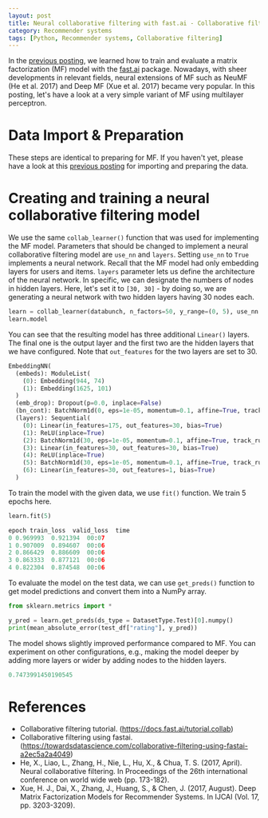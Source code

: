```yaml
---
layout: post
title: Neural collaborative filtering with fast.ai - Collaborative filtering with Python 17
category: Recommender systems
tags: [Python, Recommender systems, Collaborative filtering]
---
```


In the [previous posting](https://buomsoo-kim.github.io/recommender%20systems/2020/11/27/Recommender-systems-collab-filtering-16.md/), we learned how to train and evaluate a matrix factorization (MF) model with the [fast.ai](https://www.fast.ai/) package. Nowadays, with sheer developments in relevant fields, neural extensions of MF such as NeuMF (He et al. 2017) and Deep MF (Xue et al. 2017) became very popular. In this posting, let's have a look at a very simple variant of MF using multilayer perceptron.



# Data Import & Preparation

These steps are identical to preparing for MF. If you haven't yet, please have a look at this [previous posting](https://buomsoo-kim.github.io/recommender%20systems/2020/11/27/Recommender-systems-collab-filtering-16.md/) for importing and preparing the data.


# Creating and training a neural collaborative filtering model

We use the same ```collab_learner()``` function that was used for implementing the MF model. Parameters that should be changed to implement a neural collaborative filtering model are ```use_nn``` and ```layers```. Setting ```use_nn``` to ```True``` implements a neural network. Recall that the MF model had only embedding layers for users and items. ```layers``` parameter lets us define the architecture of the neural network. In specific, we can designate the numbers of nodes in hidden layers. Here, let's set it to ```[30, 30]``` - by doing so, we are generating a neural network with two hidden layers having 30 nodes each.

```python
learn = collab_learner(databunch, n_factors=50, y_range=(0, 5), use_nn = True, layers = [30, 30])
learn.model
```

You can see that the resulting model has three additional ```Linear()``` layers. The final one is the output layer and the first two are the hidden layers that we have configured. Note that ```out_features``` for the two layers are set to 30.

```python
EmbeddingNN(
  (embeds): ModuleList(
    (0): Embedding(944, 74)
    (1): Embedding(1625, 101)
  )
  (emb_drop): Dropout(p=0.0, inplace=False)
  (bn_cont): BatchNorm1d(0, eps=1e-05, momentum=0.1, affine=True, track_running_stats=True)
  (layers): Sequential(
    (0): Linear(in_features=175, out_features=30, bias=True)
    (1): ReLU(inplace=True)
    (2): BatchNorm1d(30, eps=1e-05, momentum=0.1, affine=True, track_running_stats=True)
    (3): Linear(in_features=30, out_features=30, bias=True)
    (4): ReLU(inplace=True)
    (5): BatchNorm1d(30, eps=1e-05, momentum=0.1, affine=True, track_running_stats=True)
    (6): Linear(in_features=30, out_features=1, bias=True)
  )
```

To train the model with the given data, we use ```fit()``` function. We train 5 epochs here.

```python
learn.fit(5)
```

```python
epoch train_loss  valid_loss  time
0 0.969993  0.921394  00:07
1 0.907009  0.894607  00:06
2 0.866429  0.886609  00:06
3 0.863333  0.877121  00:06
4 0.822304  0.874548  00:06
```

To evaluate the model on the test data, we can use ```get_preds()``` function to get model predictions and convert them into a NumPy array.

```python
from sklearn.metrics import *

y_pred = learn.get_preds(ds_type = DatasetType.Test)[0].numpy()
print(mean_absolute_error(test_df["rating"], y_pred))
```

The model shows slightly improved performance compared to MF. You can experiment on other configurations, e.g., making the model deeper by adding more layers or wider by adding nodes to the hidden layers. 

```python
0.7473991450190545
```


# References

- Collaborative filtering tutorial. (https://docs.fast.ai/tutorial.collab)
- Collaborative filtering using fastai. (https://towardsdatascience.com/collaborative-filtering-using-fastai-a2ec5a2a4049)
- He, X., Liao, L., Zhang, H., Nie, L., Hu, X., & Chua, T. S. (2017, April). Neural collaborative filtering. In Proceedings of the 26th international conference on world wide web (pp. 173-182).
- Xue, H. J., Dai, X., Zhang, J., Huang, S., & Chen, J. (2017, August). Deep Matrix Factorization Models for Recommender Systems. In IJCAI (Vol. 17, pp. 3203-3209).
